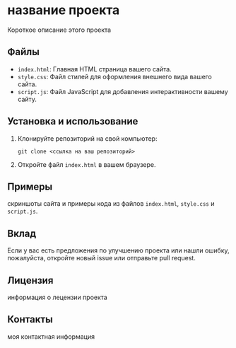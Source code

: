 # название проекта 

Короткое описание этого проекта 

## Файлы

- `index.html`: Главная HTML страница вашего сайта.
- `style.css`: Файл стилей для оформления внешнего вида вашего сайта.
- `script.js`: Файл JavaScript для добавления интерактивности вашему сайту.

## Установка и использование

1. Клонируйте репозиторий на свой компьютер: 
    ```
    git clone <ссылка на ваш репозиторий>
    ```

2. Откройте файл `index.html` в вашем браузере.

## Примеры

скриншоты сайта и примеры кода из файлов `index.html`, `style.css` и `script.js`.

## Вклад

Если у вас есть предложения по улучшению проекта или нашли ошибку, пожалуйста, откройте новый issue или отправьте pull request.

## Лицензия

информация о лецензии проекта 

## Контакты

моя контактная информация
